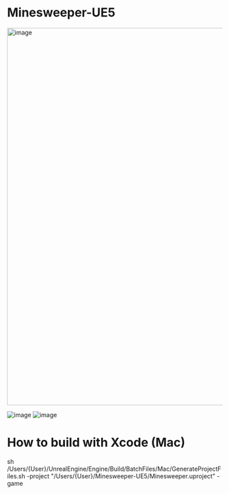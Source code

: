 # Minesweeper-UE5

<img width="881" alt="image" src="https://user-images.githubusercontent.com/10357361/168761392-15368163-1663-4fba-8fa3-af0249b49567.png">

![image](https://user-images.githubusercontent.com/10357361/168759289-4e91115b-2f0a-4bc0-95cd-bcdb99b59513.png)
![image](https://user-images.githubusercontent.com/10357361/168759379-b3195ca3-bc30-43f0-89ab-966fcc4cda42.png)


# How to build with Xcode (Mac)
sh /Users/{User}/UnrealEngine/Engine/Build/BatchFiles/Mac/GenerateProjectFiles.sh -project "/Users/{User}/Minesweeper-UE5/Minesweeper.uproject" -game
